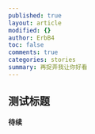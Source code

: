 ```yaml
---
published: true
layout: article
modified: {}
author: ErbB4
toc: false
comments: true
categories: stories
summary: 再捉弄我让你好看
---
```


## 测试标题
**待续**